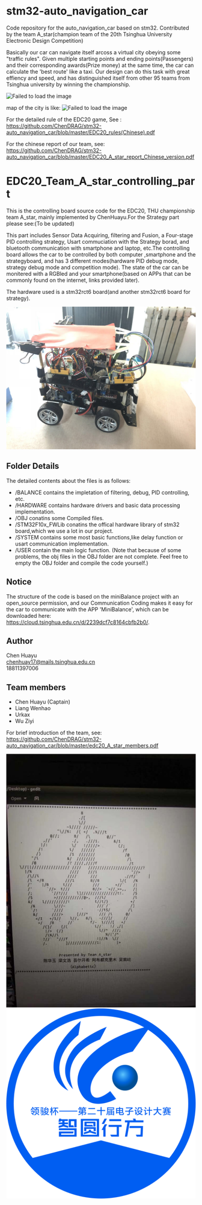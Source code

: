 # stm32-auto_navigation_car
Code repository for the auto_navigation_car based on stm32. Contributed by the team A_star(champion team of the 20th Tsinghua University Electronic Design Competition)  

Basically our car can navigate itself arcoss a virtual city obeying some "traffic rules". Given multiple starting points and ending points(Passengers) and their corresponding awards(Prize money) at the same time, the car can calculate the 'best route' like a taxi. Our design can do this task with great effiency and speed, and has distinguished itself from other 95 teams from Tsinghua university by winning the championship. 

![Failed to load the image](https://github.com/ChenDRAG/stm32-auto_navigation_car/blob/master/group_photo.jpg)

map of the city is like:
![Failed to load the image](https://github.com/ChenDRAG/stm32-auto_navigation_car/blob/master/map.jpg)

For the detailed rule of the EDC20 game, See :  
https://github.com/ChenDRAG/stm32-auto_navigation_car/blob/master/EDC20_rules(Chinese).pdf

For the chinese report of our team, see:   
https://github.com/ChenDRAG/stm32-auto_navigation_car/blob/master/EDC20_A_star_report_Chinese_version.pdf

# EDC20_Team_A_star_controlling_part
    
This is the controlling board source code for the EDC20, THU championship team A_star, mainly implemented by ChenHuayu.For the Strategy part please see:(To be updated)
  
This part includes Sensor Data Acquiring, filtering and Fusion, a Four-stage PID controlling strategy, Usart commuciation with the Strategy borad, and bluetooth communication with smartphone and laptop, etc.The controlling board allows the car to be controlled by both computer ,smartphone and the strategyboard, and has 3 different modes(hardware PID debug mode, strategy debug mode and competition mode). The state of the car can be monitered with a RGBled and your smartphone(based on APPs that can be commonly found on the internet, links provided later).

The hardware used is a stm32rct6 board(and another stm32rct6 board for strategy).

![Failed to load the image](https://github.com/ChenDRAG/stm32-auto_navigation_car/blob/master/car2.jpg)


## Folder Details
The detailed contents about the files is as follows:  
- /BALANCE         contains the impletation of filtering, debug, PID controlling, etc. 
- /HARDWARE        contains hardware drivers and basic data processing implementation. 
- /OBJ             conatins some Compiled files.  
- /STM32F10x_FWLib conatins the offical hardware library of stm32 board,which we use a lot in our project.
- /SYSTEM          contains some most basic functions,like delay function or usart communication implementation.
- /USER            contain the main logic function.
(Note that because of some problems, the obj files in the OBJ folder are not complete. Feel free to empty the OBJ 
folder and compile the code yourself.)

## Notice
The structure of the code is based on the miniBalance project with an open_source permission, and our 
Communication Coding makes it easy for the car to communicate with the APP 'MiniBalance', which can be 
downloaded here:   
https://cloud.tsinghua.edu.cn/d/2239dcf7c8164cbfb2b0/.

## Author
Chen Huayu  
chenhuay17@mails.tsinghua.edu.cn  
18811397006  

## Team members
- Chen Huayu (Captain)
- Liang Wenhao
- Urkax
- Wu Ziyi

For brief introduction of the team, see:  
https://github.com/ChenDRAG/stm32-auto_navigation_car/blob/master/edc20_A_star_members.pdf

![Failed to load the image](https://github.com/ChenDRAG/stm32-auto_navigation_car/blob/master/logo.jpg)
![Failed to load the image](https://github.com/ChenDRAG/stm32-auto_navigation_car/blob/master/EDC20.jpg)


